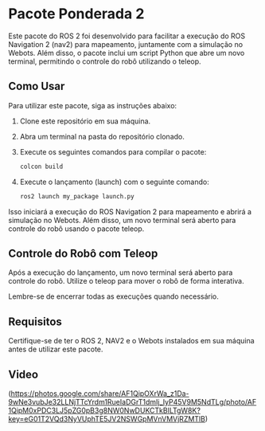 # Pacote Ponderada 2

Este pacote do ROS 2 foi desenvolvido para facilitar a execução do ROS Navigation 2 (nav2) para mapeamento, juntamente com a simulação no Webots. Além disso, o pacote inclui um script Python que abre um novo terminal, permitindo o controle do robô utilizando o teleop.

## Como Usar

Para utilizar este pacote, siga as instruções abaixo:

1. Clone este repositório em sua máquina.

2. Abra um terminal na pasta do repositório clonado.

3. Execute os seguintes comandos para compilar o pacote:

    ```bash
    colcon build
    ```

4. Execute o lançamento (launch) com o seguinte comando:

    ```bash
    ros2 launch my_package launch.py
    ```

Isso iniciará a execução do ROS Navigation 2 para mapeamento e abrirá a simulação no Webots. Além disso, um novo terminal será aberto para controle do robô usando o pacote teleop.

## Controle do Robô com Teleop

Após a execução do lançamento, um novo terminal será aberto para controle do robô. Utilize o teleop para mover o robô de forma interativa.

Lembre-se de encerrar todas as execuções quando necessário.

## Requisitos

Certifique-se de ter o ROS 2, NAV2 e o Webots instalados em sua máquina antes de utilizar este pacote.

## Video

(https://photos.google.com/share/AF1QipOXrWa_z1Da-9wNe3vubJe32LLNjTTcYrdm1RueIaDGrT1dmIj_IyP45V9M5NdTLg/photo/AF1QipM0xPDC3LJ5pZG0pB3g8NW0NwDUKCTkBILTgW8K?key=eG01T2VQd3NyVUphTE5JV2NSWGpMVnVMVjRZMTlB)